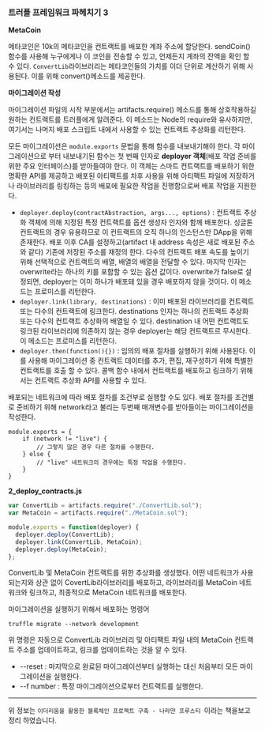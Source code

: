 

### 트러플 프레임워크 파헤치기 3



**MetaCoin**

메타코인은 10k의 메타코인을 컨트랙트를 배포한 계좌 주소에 할당한다. sendCoin()함수를 사용해 누구에게나 이 코인을 전송할 수 있고, 언제든지 계좌의 잔액을 확인 할 수 있다. `ConvertLib`라이브러리는 메타코인들의 가치를 이더 단위로 계산하기 위해 사용된다. 이를 위해 convert()메소드를 제공한다.



**마이그레이션 작성**

마이그레이션 파일의 시작 부분에서는 artifacts.require() 메소드를 통해 상호작용하길 원하는 컨트랙트를 트러플에게 알려준다. 이 메소드는 Node의 require와 유사하지만, 여기서는 나머지 배포 스크립트 내에서 사용할 수 있는 컨트랙트 추상화를 리턴한다.

모든 마이그레이션은 `module.exports` 문법을 통해 함수를 내보내기해야 한다. 각 마이그레이션으로 부터 내보내기된 함수는 첫 번째 인자로 **deployer 객체**(배포 작업 준비를 위한 주요 인터페이스)를 받아들여야 한다. 이 객체는 스마트 컨트랙트를 배포하기 위한 명확한 API를 제공하고 배포된 아티팩트를 차후 사용을 위해 아티팩트 파일에 저장하거나 라이브러리를 링킹하는 등의 배포에 필요한 작업을 진행함으로써 배포 작업을 지원한다. 

- `deployer.deploy(contractAbstraction, args..., options)` : 컨트랙트 추상화 객체에 의해 지정된 특정 컨트랙트를 옵션 생성자 인자와 함께 배포한다. 싱글톤 컨트랙트의 경우 유용하므로 이 컨트랙트의 오직 하나의 인스턴스만 DApp을 위해 존재한다. 배포 이후 CA를 설정하고(artifact 내 address 속성은 새로 배포된 주소와 같다) 기존에 저장된 주소를 재정의 한다. 다수의 컨트랙트 배포 속도를 높이기 위해 선택적으로 컨트랙트의 배열, 배열의 배열을 전달할 수 있다. 마지막 인자는 overwrite라는 하나의 키를 포함할 수 있는 옵션 값이다. overwrite가 false로 설정되면, deployer는 이미 하나가 배포돼 있을 경우 배포하지 않을 것이다. 이 메소드는 프로미스를 리턴한다.
- `deployer.link(library, destinations)` : 이미 배포된 라이브러리를 컨트랙트 또는 다수의 컨트랙트에 링크한다. destinations 인자는 하나의 컨트랙트 추상화 또는 다수의 컨트랙트 추상화의 배열일 수 있다. destination 내 어떤 컨트랙트도 링크된 라이브러리에 의존하지 않는 경우 deployer는 해당 컨트랙트르 무시한다. 이 메소드는 프로미스를 리턴한다.
- `deployer.then(function(){})` : 임의의 배포 절차를 실행하기 위해 사용된다. 이를 사용해 마이그레이션 중 컨트랙트 데이터를 추가, 편집, 재구성하기 위해 특별한 컨트랙트를 호출 할 수 있다. 콜백 함수 내에서 컨트랙트를 배포하고 링크하기 위해서는 컨트랙트 추상화 API를 사용할 수 있다.

배포되는 네트워크에 따라 배포 절차를 조건부로 실행할 수도 있다. 배포 절차를 조건별로 준비하기 위해 network라고 불리는 두번째 매개변수를 받아들이는 마이그레이션을 작성한다. 

```
module.exports = {
	if (network != "live") {
		// 그렇지 않은 경우 다른 절차를 수행한다.
	} else {
        // "live" 네트워크의 경우에는 특정 작업을 수행한다.
	}
}
```



**2_deploy_contracts.js**

```javascript
var ConvertLib = artifacts.require("./ConvertLib.sol");
var MetaCoin = artifacts.require("./MetaCoin.sol");

module.exports = function(deployer) {
  deployer.deploy(ConvertLib);
  deployer.link(ConvertLib, MetaCoin);
  deployer.deploy(MetaCoin);
};
```

ConvertLib 및 MetaCoin 컨트랙트를 위한 추상화를  생성했다. 어떤 네트워크가 사용되는지와 상관 없이 CovertLib라이브러리를 배포하고, 라이브러리를 MetaCoin 네트워크와 링크하고, 최종적으로 MetaCoin 네트워크를 배포한다.

마이그레이션을 실행하기 위해서 배포하는 명령어

```shell
truffle migrate --network development
```

위 명령은 자동으로 ConvertLib 라이브러리 및 아티팩트 파일 내의 MetaCoin 컨트랙트 주소를 업데이트하고, 링크를  업데이트하는 것을 알 수 있다.

- --reset : 마지막으로 완료된 마이그레이션부터 실행하는 대신 처음부터 모든 마이그레이션을 실행한다.
- --f number : 특정 마이그레이션으로부터 컨트랙트를 실행한다.





---

위 정보는 `이더리움을 활용한 블록체인 프로젝트 구축 - 나라얀 프루스티 `이라는 책을보고 정리 하였습니다. 